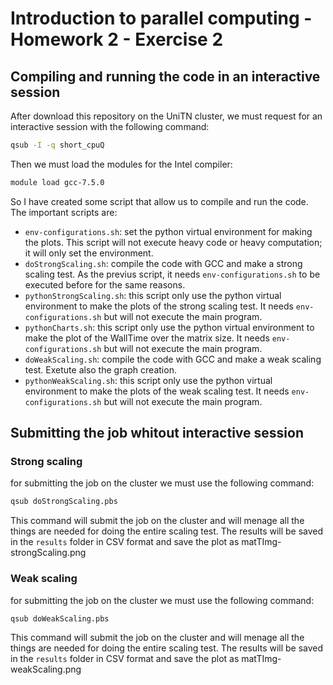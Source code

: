 # Introduction to parallel computing - Homework 2 - Exercise 2
## Compiling and running the code in an interactive session
After download this repository on the UniTN cluster, we must request for an interactive session with the following command:
```bash
qsub -I -q short_cpuQ
```
Then we must load the modules for the Intel compiler:
```bash
module load gcc-7.5.0
```
So I have created some script that allow us to compile and run the code. The important scripts are:
- `env-configurations.sh`: set the python virtual environment for making the plots.
  This script will not execute heavy code or heavy computation; it will only set the environment.
- `doStrongScaling.sh`: compile the code with GCC and make a strong scaling test. As the previus script, it needs `env-configurations.sh` to be executed before for the same reasons.
- `pythonStrongScaling.sh`: this script only use the python virtual environment to make the plots of the strong scaling test. It needs `env-configurations.sh` but will not execute the main program.
- `pythonCharts.sh`: this script only use the python virtual environment to make the plot of the WallTime over the matrix size. It needs `env-configurations.sh` but will not execute the main program.
- `doWeakScaling.sh`: compile the code with GCC and make a weak scaling test. Exetute also the graph creation.
- `pythonWeakScaling.sh`: this script only use the python virtual environment to make the plots of the weak scaling test. It needs `env-configurations.sh` but will not execute the main program.

## Submitting the job whitout interactive session
### Strong scaling
for submitting the job on the cluster we must use the following command:
```bash
qsub doStrongScaling.pbs
```
This command will submit the job on the cluster and will menage all the things are needed for doing the entire scaling test. The results will be saved in the `results` folder in CSV format and save the plot as matTImg-strongScaling.png 
### Weak scaling
for submitting the job on the cluster we must use the following command:
```bash
qsub doWeakScaling.pbs
```
This command will submit the job on the cluster and will menage all the things are needed for doing the entire scaling test. The results will be saved in the `results` folder in CSV format and save the plot as matTImg-weakScaling.png
